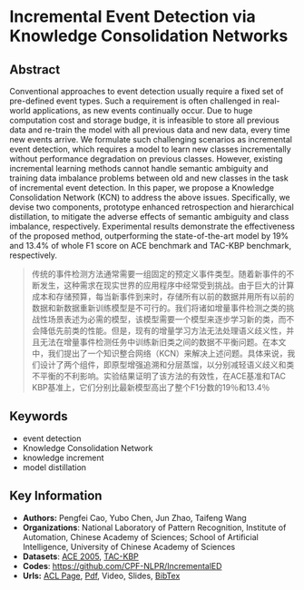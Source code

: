 # Incremental Event Detection via Knowledge Consolidation Networks
## Abstract
Conventional approaches to event detection usually require a fixed set of pre-defined event types. Such a requirement is often challenged in real-world applications, as new events continually occur. Due to huge computation cost and storage budge, it is infeasible to store all previous data and re-train the model with all previous data and new data, every time new events arrive. We formulate such challenging scenarios as incremental event detection, which requires a model to learn new classes incrementally without performance degradation on previous classes. However, existing incremental learning methods cannot handle semantic ambiguity and training data imbalance problems between old and new classes in the task of incremental event detection. In this paper, we propose a Knowledge Consolidation Network (KCN) to address the above issues. Specifically, we devise two components, prototype enhanced retrospection and hierarchical distillation, to mitigate the adverse effects of semantic ambiguity and class imbalance, respectively. Experimental results demonstrate the effectiveness of the proposed method, outperforming the state-of-the-art model by 19% and 13.4% of whole F1 score on ACE benchmark and TAC-KBP benchmark, respectively.

> 传统的事件检测方法通常需要一组固定的预定义事件类型。随着新事件的不断发生，这种需求在现实世界的应用程序中经常受到挑战。由于巨大的计算成本和存储预算，每当新事件到来时，存储所有以前的数据并用所有以前的数据和新数据重新训练模型是不可行的。我们将诸如增量事件检测之类的挑战性场景表述为必需的模型，该模型需要一个模型来逐步学习新的类，而不会降低先前类的性能。但是，现有的增量学习方法无法处理语义歧义性，并且无法在增量事件检测任务中训练新旧类之间的数据不平衡问题。在本文中，我们提出了一个知识整合网络（KCN）来解决上述问题。具体来说，我们设计了两个组件，即原型增强追溯和分层蒸馏，以分别减轻语义歧义和类不平衡的不利影响。实验结果证明了该方法的有效性，在ACE基准和TAC KBP基准上，它们分别比最新模型高出了整个F1分数的19％和13.4％
## Keywords
- event detection
- Knowledge Consolidation Network
- knowledge increment
- model distillation
## Key Information
- **Authors:** Pengfei Cao, Yubo Chen, Jun Zhao, Taifeng Wang
- **Organizations**: National Laboratory of Pattern Recognition, Institute of Automation,
Chinese Academy of Sciences; School of Artificial Intelligence, University of Chinese Academy of Sciences
- **Datasets**: [ACE 2005](https://catalog.ldc.upenn.edu/LDC2006T06), [TAC-KBP](https://tac.nist.gov/2017/KBP/data.html)
- **Codes**: <https://github.com/CPF-NLPR/IncrementalED>
- **Urls:** [ACL Page](https://www.aclweb.org/anthology/2020.emnlp-main.52/), [Pdf](https://github.com/Clearailhc/KG-NLP-Papers/blob/main/EMNLP/2020/EE/pdf/2020.emnlp-main.52.pdf), Video, Slides, [BibTex](https://www.aclweb.org/anthology/2020.emnlp-main.52.bib)
